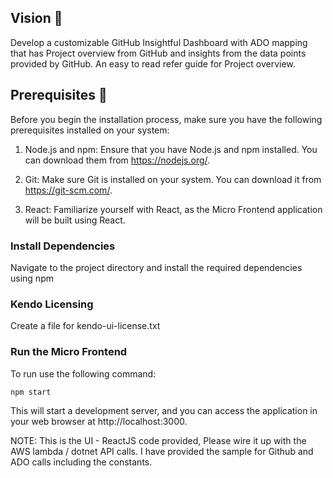 <div style="width: 40%; margin: 0 auto;">

</div>

## Vision 🌱
Develop a customizable GitHub Insightful Dashboard with ADO mapping that has Project overview from GitHub and insights from the data points provided by GitHub. An easy to read refer guide for Project overview.

## Prerequisites 👷

Before you begin the installation process, make sure you have the following prerequisites installed on your system:

1. Node.js and npm: Ensure that you have Node.js and npm installed. You can download them from https://nodejs.org/.

2. Git: Make sure Git is installed on your system. You can download it from https://git-scm.com/.

3. React: Familiarize yourself with React, as the Micro Frontend application will be built using React.



### Install Dependencies

Navigate to the project directory and install the required dependencies using npm

### Kendo Licensing

Create a file for kendo-ui-license.txt

### Run the Micro Frontend

To run use the following command:

```
npm start
```

This will start a development server, and you can access the application in your web browser at http://localhost:3000.

NOTE: This is the UI - ReactJS code provided, Please wire it up with the AWS lambda / dotnet API calls. I have provided the sample for Github and ADO calls including the constants. 


